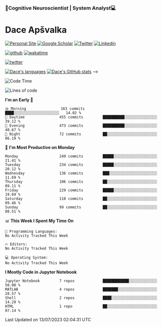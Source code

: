 ### 🧠Cognitive Neuroscientist | System Analyst💻
# Dace Apšvalka

[![Personal Site](https://img.shields.io/badge/website-teal?style=for-the-badge&logo=About.me&logoColor=white)](https://dcdace.net/)
[![Google Scholar](https://img.shields.io/badge/Scholar-yellow?style=for-the-badge&logo=googlescholar&logoColor=ffffff)](https://scholar.google.com/citations?hl=en&user=W8q0HBkAAAAJ&view_op=list_works&sortby=pubdate)
[![Twitter](https://img.shields.io/badge/Twitter-1DA1F2?logo=twitter&logoColor=white&style=for-the-badge)](https://twitter.com/dcdace)
[![Linkedin](https://img.shields.io/badge/linkedin-0077B5?logo=linkedin&logoColor=white&style=for-the-badge)](https://www.linkedin.com/in/dace-apsvalka/)

<!--
[![Dace's wakatime stats](https://github-readme-stats.vercel.app/api/wakatime?username=dcdace&theme=react&layout=compact&custom_title=Coding+past+7+days&v=2)](https://github.com/dcdace/dcdace)
-->

[![github](https://img.shields.io/github/followers/dcdace?logo=github&style=plastic)](https://github.com/dcdace?tab=followers "GitHub followers")
[![wakatime](https://wakatime.com/badge/user/6e7556d3-b1db-4eef-a7e8-9bad735fc27e.svg?style=plastic?v=2)](https://wakatime.com/@6e7556d3-b1db-4eef-a7e8-9bad735fc27e "Total time coded since Feb 28 2022")

[![twitter](https://img.shields.io/twitter/follow/dcdace?label=followers&logo=twitter&color=%23007ec6&style=plastic)](https://twitter.com/dcdace "Twitter followers")

[![Dace's languages](https://github-readme-stats-one-nu-13.vercel.app/api/top-langs/?username=dcdace&langs_count=10&theme=nord&layout=compact)](https://github.com/anuraghazra/github-readme-stats) 
[![Dace's GitHub stats](https://github-readme-stats-one-nu-13.vercel.app/api?username=dcdace&theme=dracula&hide=prs,issues&count_private=true&show_icons=true&hide_rank=true&include_all_commits=true&hide_title=false&custom_title=GitHub+Stats)](https://github.com/anuraghazra/github-readme-stats)
-->

<!--START_SECTION:waka-->
![Code Time](http://img.shields.io/badge/Code%20Time-271%20hrs%2028%20mins-blue)

![Lines of code](https://img.shields.io/badge/From%20Hello%20World%20I%27ve%20Written-746.9%20thousand%20lines%20of%20code-blue)

**I'm an Early 🐤** 

```text
🌞 Morning                163 commits         ████░░░░░░░░░░░░░░░░░░░░░   14.02 % 
🌆 Daytime                455 commits         ██████████░░░░░░░░░░░░░░░   39.12 % 
🌃 Evening                473 commits         ██████████░░░░░░░░░░░░░░░   40.67 % 
🌙 Night                  72 commits          ██░░░░░░░░░░░░░░░░░░░░░░░   06.19 % 
```
📅 **I'm Most Productive on Monday** 

```text
Monday                   249 commits         █████░░░░░░░░░░░░░░░░░░░░   21.41 % 
Tuesday                  234 commits         █████░░░░░░░░░░░░░░░░░░░░   20.12 % 
Wednesday                136 commits         ███░░░░░░░░░░░░░░░░░░░░░░   11.69 % 
Thursday                 106 commits         ██░░░░░░░░░░░░░░░░░░░░░░░   09.11 % 
Friday                   229 commits         █████░░░░░░░░░░░░░░░░░░░░   19.69 % 
Saturday                 110 commits         ██░░░░░░░░░░░░░░░░░░░░░░░   09.46 % 
Sunday                   99 commits          ██░░░░░░░░░░░░░░░░░░░░░░░   08.51 % 
```


📊 **This Week I Spent My Time On** 

```text
💬 Programming Languages: 
No Activity Tracked This Week

🔥 Editors: 
No Activity Tracked This Week

💻 Operating System: 
No Activity Tracked This Week
```

**I Mostly Code in Jupyter Notebook** 

```text
Jupyter Notebook         7 repos             ████████████░░░░░░░░░░░░░   50.00 % 
MATLAB                   4 repos             ███████░░░░░░░░░░░░░░░░░░   28.57 % 
Shell                    2 repos             ████░░░░░░░░░░░░░░░░░░░░░   14.29 % 
HTML                     1 repo              ██░░░░░░░░░░░░░░░░░░░░░░░   07.14 % 
```




 Last Updated on 13/07/2023 02:04:31 UTC
<!--END_SECTION:waka-->

